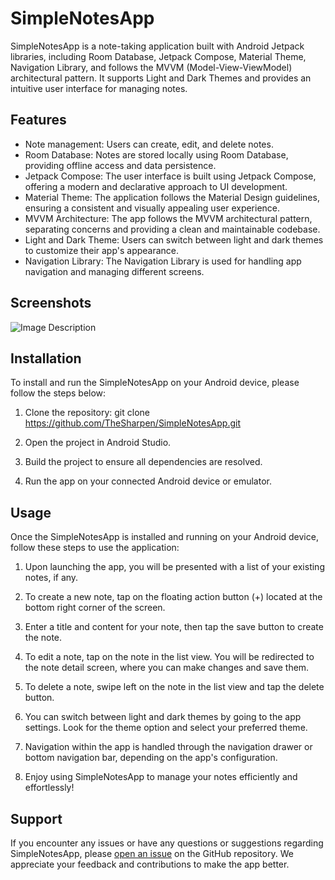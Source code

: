# SimpleNotesApp

SimpleNotesApp is a note-taking application built with Android Jetpack libraries, including Room Database, Jetpack Compose, Material Theme, Navigation Library, and follows the MVVM (Model-View-ViewModel) architectural pattern. It supports Light and Dark Themes and provides an intuitive user interface for managing notes.

## Features

- Note management: Users can create, edit, and delete notes.
- Room Database: Notes are stored locally using Room Database, providing offline access and data persistence.
- Jetpack Compose: The user interface is built using Jetpack Compose, offering a modern and declarative approach to UI development.
- Material Theme: The application follows the Material Design guidelines, ensuring a consistent and visually appealing user experience.
- MVVM Architecture: The app follows the MVVM architectural pattern, separating concerns and providing a clean and maintainable codebase.
- Light and Dark Theme: Users can switch between light and dark themes to customize their app's appearance.
- Navigation Library: The Navigation Library is used for handling app navigation and managing different screens.

## Screenshots

![Image Description](https://i.imgur.com/NfNaBbt.png)



## Installation

To install and run the SimpleNotesApp on your Android device, please follow the steps below:

1. Clone the repository: git clone https://github.com/TheSharpen/SimpleNotesApp.git

2. Open the project in Android Studio.

3. Build the project to ensure all dependencies are resolved.

4. Run the app on your connected Android device or emulator.

## Usage

Once the SimpleNotesApp is installed and running on your Android device, follow these steps to use the application:

1. Upon launching the app, you will be presented with a list of your existing notes, if any.

2. To create a new note, tap on the floating action button (+) located at the bottom right corner of the screen.

3. Enter a title and content for your note, then tap the save button to create the note.

4. To edit a note, tap on the note in the list view. You will be redirected to the note detail screen, where you can make changes and save them.

5. To delete a note, swipe left on the note in the list view and tap the delete button.

6. You can switch between light and dark themes by going to the app settings. Look for the theme option and select your preferred theme.

7. Navigation within the app is handled through the navigation drawer or bottom navigation bar, depending on the app's configuration.

8. Enjoy using SimpleNotesApp to manage your notes efficiently and effortlessly!

## Support

If you encounter any issues or have any questions or suggestions regarding SimpleNotesApp, please [open an issue](https://github.com/TheSharpen/SimpleNotesApp/issues) on the GitHub repository. We appreciate your feedback and contributions to make the app better.

